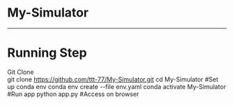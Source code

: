# My-Simulator
****
# Running Step
Git Clone  
  git clone https://github.com/ttt-77/My-Simulator.git 
  cd My-Simulator 
#Set up conda env
  conda env create --file env.yaml 
  conda activate My-Simulator 
#Run app 
  python app.py 
#Access on browser 
